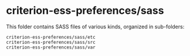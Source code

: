 # criterion-ess-preferences/sass

This folder contains SASS files of various kinds, organized in sub-folders:

    criterion-ess-preferences/sass/etc
    criterion-ess-preferences/sass/src
    criterion-ess-preferences/sass/var
